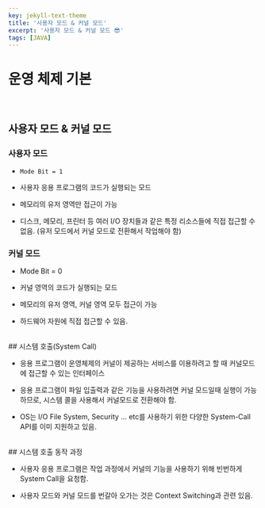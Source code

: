 ```yaml
---
key: jekyll-text-theme
title: '사용자 모드 & 커널 모드'
excerpt: '사용자 모드 & 커널 모드 😎'
tags: [JAVA]
---
```



# 운영 체제 기본
<br>

## 사용자 모드 & 커널 모드

### 사용자 모드

* `Mode Bit = 1`

* 사용자 응용 프로그램의 코드가 실행되는 모드

* 메모리의 유저 영역만 접근이 가능

* 디스크, 메모리, 프린터 등 여러 I/O 장치들과 같은 특정 리소스들에 직접 접근할 수 없음.
(유저 모드에서 커널 모드로 전환해서 작업해야 함)


### 커널 모드

* Mode Bit  = 0

* 커널 영역의 코드가 실행되는 모드

* 메모리의 유저 영역, 커널 영역 모두 접근이 가능

* 하드웨어 자원에 직접 접근할 수 있음.

<br>
## 시스템 호출(System Call)

* 응용 프로그램이 운영체제의 커널이 제공하는 서비스를 이용하려고 할 때 커널모드에 접근할 수 있는 인터페이스

* 응용 프로그램이 파일 입출력과 같은 기능을 사용하려면 커널 모드일때 실행이 가능하므로, 시스템 콜을 사용해서 커널모드로 전환해야 함.

* OS는 I/O File System, Security … etc를 사용하기 위한 다양한 System-Call API를 이미 지원하고 있음.

<br>
## 시스템 호출 동작 과정

* 사용자 응용 프로그램은 작업 과정에서 커널의 기능을 사용하기 위해 빈번하게System Call을 요청함.

* 사용자 모드와 커널 모드를 번갈아 오가는 것은 Context Switching과 관련 있음.